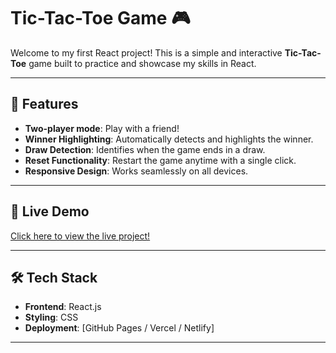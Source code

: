 # Tic-Tac-Toe Game 🎮

Welcome to my first React project! This is a simple and interactive **Tic-Tac-Toe** game built to practice and showcase my skills in React.

---

## 🎯 Features

- **Two-player mode**: Play with a friend!
- **Winner Highlighting**: Automatically detects and highlights the winner.
- **Draw Detection**: Identifies when the game ends in a draw.
- **Reset Functionality**: Restart the game anytime with a single click.
- **Responsive Design**: Works seamlessly on all devices.

---

## 🚀 Live Demo

[Click here to view the live project!](https://your-deployment-link.com)

---

## 🛠️ Tech Stack

- **Frontend**: React.js
- **Styling**: CSS
- **Deployment**: [GitHub Pages / Vercel / Netlify]

---
